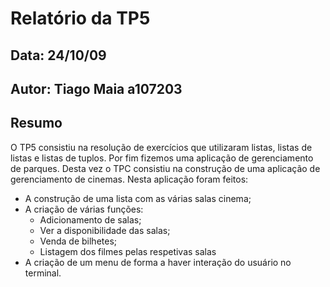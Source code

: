 # Relatório da TP5
## Data: 24/10/09
## Autor: Tiago Maia a107203
## Resumo
O TP5 consistiu na resolução de exercícios que utilizaram listas, listas de listas e listas de tuplos. Por fim fizemos uma aplicação de gerenciamento de parques.
Desta vez o TPC consistiu na construção de uma aplicação de gerenciamento de cinemas. Nesta aplicação foram feitos:
* A construção de uma lista com as várias salas cinema;
* A criação de várias funções:
  * Adicionamento de salas;
  * Ver a disponibilidade das salas;
  * Venda de bilhetes;
  * Listagem dos filmes pelas respetivas salas
* A criação de um menu de forma a haver interação do usuário no terminal.
